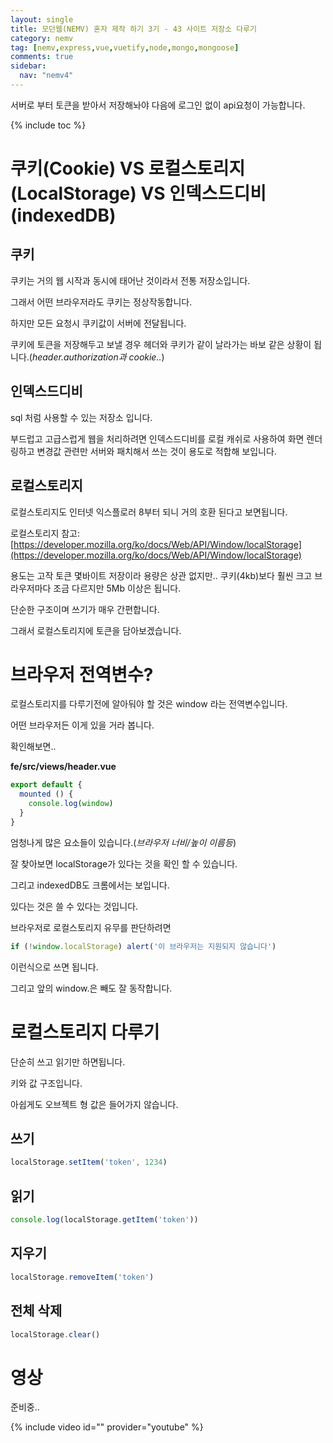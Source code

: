 ```yaml
---
layout: single
title: 모던웹(NEMV) 혼자 제작 하기 3기 - 43 사이트 저장소 다루기
category: nemv
tag: [nemv,express,vue,vuetify,node,mongo,mongoose]
comments: true
sidebar:
  nav: "nemv4"
---
```


서버로 부터 토큰을 받아서 저장해놔야 다음에 로그인 없이 api요청이 가능합니다.

{% include toc %}

# 쿠키(Cookie) VS 로컬스토리지(LocalStorage) VS 인덱스드디비(indexedDB)

## 쿠키
 
쿠키는 거의 웹 시작과 동시에 태어난 것이라서 전통 저장소입니다.

그래서 어떤 브라우저라도 쿠키는 정상작동합니다.

하지만 모든 요청시 쿠키값이 서버에 전달됩니다.

쿠키에 토큰을 저장해두고 보낼 경우 헤더와 쿠키가 같이 날라가는 바보 같은 상황이 됩니다.(_header.authorization과 cookie.._)

## 인덱스드디비

sql 처럼 사용할 수 있는 저장소 입니다.

부드럽고 고급스럽게 웹을 처리하려면 인덱스드디비를 로컬 캐쉬로 사용하여 화면 렌더링하고 변경값 관련만 서버와 패치해서 쓰는 것이 용도로 적합해 보입니다.

## 로컬스토리지

로컬스토리지도 인터넷 익스플로러 8부터 되니 거의 호환 된다고 보면됩니다.

로컬스토리지 참고: [https://developer.mozilla.org/ko/docs/Web/API/Window/localStorage](https://developer.mozilla.org/ko/docs/Web/API/Window/localStorage)

용도는 고작 토큰 몇바이트 저장이라 용량은 상관 없지만.. 쿠키(4kb)보다 훨씬 크고 브라우저마다 조금 다르지만 5Mb 이상은 됩니다.

단순한 구조이며 쓰기가 매우 간편합니다.

그래서 로컬스토리지에 토큰을 담아보겠습니다.

# 브라우저 전역변수?

로컬스토리지를 다루기전에 알아둬야 할 것은 window 라는 전역변수입니다.

어떤 브라우저든 이게 있을 거라 봅니다.

확인해보면..

**fe/src/views/header.vue**  
```javascript
export default {
  mounted () {
    console.log(window)
  }
}
```  

엄청나게 많은 요소들이 있습니다.(_브라우저 너비/높이 이름등_)

잘 찾아보면 localStorage가 있다는 것을 확인 할 수 있습니다.

그리고 indexedDB도 크롬에서는 보입니다.

있다는 것은 쓸 수 있다는 것입니다.

브라우저로 로컬스토리지 유무를 판단하려면

```javascript
if (!window.localStorage) alert('이 브라우저는 지원되지 않습니다')
``` 

이런식으로 쓰면 됩니다.

그리고 앞의 window.은 빼도 잘 동작합니다.
 
# 로컬스토리지 다루기

단순히 쓰고 읽기만 하면됩니다.

키와 값 구조입니다.

아쉽게도 오브젝트 형 값은 들어가지 않습니다.

## 쓰기

```javascript
localStorage.setItem('token', 1234)
```

## 읽기

```javascript
console.log(localStorage.getItem('token'))
```

## 지우기

```javascript
localStorage.removeItem('token')
```

## 전체 삭제

```javascript
localStorage.clear()
```

# 영상

준비중..

{% include video id="" provider="youtube" %}   




